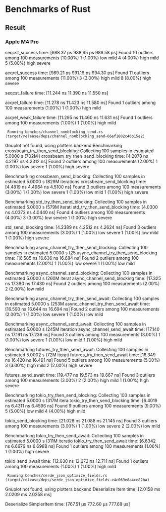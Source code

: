 # Benchmarks of Rust

## Result

### Apple M4 Pro

seqcst_success time: [988.37 ps 988.95 ps 989.58 ps]
Found 10 outliers among 100 measurements (10.00%)
1 (1.00%) low mild
4 (4.00%) high mild
5 (5.00%) high severe

acqrel_success time: [989.21 ps 991.16 ps 994.30 ps]
Found 11 outliers among 100 measurements (11.00%)
3 (3.00%) high mild
8 (8.00%) high severe

seqcst_failure time: [11.244 ns 11.390 ns 11.550 ns]

acqrel_failure time: [11.278 ns 11.423 ns 11.580 ns]
Found 1 outliers among 100 measurements (1.00%)
1 (1.00%) high mild

acqrel_weak_failure time: [11.295 ns 11.460 ns 11.631 ns]
Found 1 outliers among 100 measurements (1.00%)
1 (1.00%) high mild

     Running benches/channel_nonblocking_send.rs (target/release/deps/channel_nonblocking_send-66ef1802c46b15e2)

Gnuplot not found, using plotters backend
Benchmarking crossbeam_try_then_send_blocking: Collecting 100 samples in estimated 5.0000 s (702M i
crossbeam_try_then_send_blocking
time: [4.2073 ns 4.2197 ns 4.2312 ns]
Found 2 outliers among 100 measurements (2.00%)
1 (1.00%) low severe
1 (1.00%) high severe

Benchmarking crossbeam_send_blocking: Collecting 100 samples in estimated 5.0000 s (829M iterations
crossbeam_send_blocking time: [4.4819 ns 4.4964 ns 4.5100 ns]
Found 3 outliers among 100 measurements (3.00%)
1 (1.00%) low severe
1 (1.00%) low mild
1 (1.00%) high severe

Benchmarking std_try_then_send_blocking: Collecting 100 samples in estimated 5.0000 s (579M iterati
std_try_then_send_blocking
time: [4.0300 ns 4.0372 ns 4.0440 ns]
Found 4 outliers among 100 measurements (4.00%)
3 (3.00%) low severe
1 (1.00%) high severe

std_send_blocking time: [4.2389 ns 4.2512 ns 4.2624 ns]
Found 3 outliers among 100 measurements (3.00%)
1 (1.00%) low severe
1 (1.00%) low mild
1 (1.00%) high severe

Benchmarking async_channel_try_then_send_blocking: Collecting 100 samples in estimated 5.0000 s (25
async_channel_try_then_send_blocking
time: [16.585 ns 16.636 ns 16.684 ns]
Found 2 outliers among 100 measurements (2.00%)
1 (1.00%) low severe
1 (1.00%) low mild

Benchmarking async_channel_send_blocking: Collecting 100 samples in estimated 5.0000 s (260M iterat
async_channel_send_blocking
time: [17.325 ns 17.380 ns 17.430 ns]
Found 2 outliers among 100 measurements (2.00%)
2 (2.00%) low mild

Benchmarking async_channel_try_then_send_await: Collecting 100 samples in estimated 5.0000 s (253M
async_channel_try_then_send_await
time: [16.590 ns 16.644 ns 16.694 ns]
Found 2 outliers among 100 measurements (2.00%)
1 (1.00%) low severe
1 (1.00%) low mild

Benchmarking async_channel_send_await: Collecting 100 samples in estimated 5.0000 s (245M iteration
async_channel_send_await
time: [17.140 ns 17.191 ns 17.239 ns]
Found 3 outliers among 100 measurements (3.00%)
1 (1.00%) low severe
1 (1.00%) low mild
1 (1.00%) high mild

Benchmarking futures_try_then_send_await: Collecting 100 samples in estimated 5.0002 s (72M iterati
futures_try_then_send_await
time: [16.349 ns 16.420 ns 16.491 ns]
Found 5 outliers among 100 measurements (5.00%)
3 (3.00%) high mild
2 (2.00%) high severe

futures_send_await time: [19.477 ns 19.573 ns 19.667 ns]
Found 3 outliers among 100 measurements (3.00%)
2 (2.00%) high mild
1 (1.00%) high severe

Benchmarking tokio_try_then_send_blocking: Collecting 100 samples in estimated 5.0000 s (317M itera
tokio_try_then_send_blocking
time: [6.4019 ns 6.4311 ns 6.4596 ns]
Found 9 outliers among 100 measurements (9.00%)
5 (5.00%) low mild
4 (4.00%) high mild

tokio_send_blocking time: [21.028 ns 21.088 ns 21.145 ns]
Found 3 outliers among 100 measurements (3.00%)
1 (1.00%) low severe
2 (2.00%) low mild

Benchmarking tokio_try_then_send_await: Collecting 100 samples in estimated 5.0000 s (311M iteratio
tokio_try_then_send_await
time: [6.6342 ns 6.6679 ns 6.6988 ns]
Found 1 outliers among 100 measurements (1.00%)
1 (1.00%) high severe

tokio_send_await time: [12.630 ns 12.673 ns 12.711 ns]
Found 1 outliers among 100 measurements (1.00%)
1 (1.00%) high mild

     Running benches/serde_json_optimize_fields.rs (target/release/deps/serde_json_optimize_fields-e4c069e8a4cc82ba)

Gnuplot not found, using plotters backend
Deserialize Item time: [2.0158 ms 2.0209 ms 2.0258 ms]

Deserialize SimplerItem time: [767.51 µs 772.60 µs 777.68 µs]
